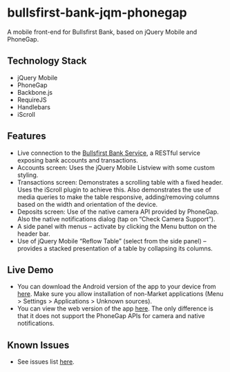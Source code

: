 # bullsfirst-bank-jqm-phonegap

A mobile front-end for Bullsfirst Bank, based on jQuery Mobile and PhoneGap.

## Technology Stack
* jQuery Mobile
*	PhoneGap
*	Backbone.js
*	RequireJS
*	Handlebars
*	iScroll

## Features
*	Live connection to the [Bullsfirst Bank Service](https://github.com/archfirst/bullsfirst-bank-service), a RESTful service exposing bank accounts and transactions.
*	Accounts screen: Uses the jQuery Mobile Listview with some custom styling.
*	Transactions screen: Demonstrates a scrolling table with a fixed header. Uses the iScroll plugin to achieve this. Also demonstrates the use of media queries to make the table responsive, adding/removing columns based on the width and orientation of the device.
*	Deposits screen: Use of the native camera API provided by PhoneGap. Also the native notifications dialog (tap on “Check Camera Support”).
*	A side panel with menus – activate by clicking the Menu button on the header bar.
*	Use of jQuery Mobile “Reflow Table” (select from the side panel) – provides a stacked presentation of a table by collapsing its columns. 

## Live Demo
*	You can download the Android version of the app to your device from [here](http://archfirst.org/sites/default/files/sources/BfBank.apk). Make sure you allow installation of non-Market applications (Menu > Settings > Applications > Unknown sources).
*	You can view the web version of the app [here](http://archfirst.org/bullsfirst-bank/). The only difference is that it does not support the PhoneGap APIs for camera and native notifications.

## Known Issues
*	See issues list [here](https://github.com/archfirst/bullsfirst-bank-jqm-phonegap/issues).

